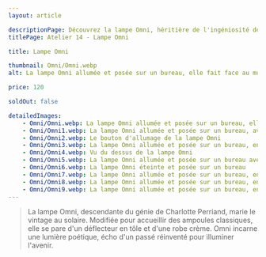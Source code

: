 ```yaml
---
layout: article

descriptionPage: Découvrez la lampe Omni, héritière de l'ingéniosité de Charlotte Perriand, alliant esthétique vintage et solaire. Adaptée pour les ampoules classiques, avec un déflecteur en tôle et une robe crème élégante, Omni offre une lumière poétique qui fait revivre le passé pour éclairer votre avenir.
titlePage: Atelier 14 - Lampe Omni

title: Lampe Omni

thumbnail: Omni/Omni.webp
alt: La lampe Omni allumée et posée sur un bureau, elle fait face au mur

price: 120

soldOut: false

detailedImages:
    - Omni/Omni.webp: La lampe Omni allumée et posée sur un bureau, elle fait face au mur
    - Omni/Omni1.webp: La lampe Omni allumée et posée sur un bureau, avec son câble d'alimentation
    - Omni/Omni2.webp: Le bouton d'allumage de la lampe Omni
    - Omni/Omni3.webp: La lampe Omni allumée et posée sur un bureau, en position haute
    - Omni/Omni4.webp: Vu du dessus de la lampe Omni
    - Omni/Omni5.webp: La lampe Omni allumée et posée sur un bureau avec son câble d'alimentation qui passe devant le socle
    - Omni/Omni6.webp: La lampe Omni éteinte et posée sur un bureau
    - Omni/Omni7.webp: La lampe Omni allumée et posée sur un bureau, en position basse
    - Omni/Omni8.webp: La lampe Omni allumée et posée sur un bureau, en position haute, avec son câble d'alimentation qui passe derrière le socle
    - Omni/Omni9.webp: La lampe Omni allumée et posée sur un bureau, en position basse, vue rapproché
---
```

> La lampe Omni, descendante du génie de Charlotte Perriand, marie le vintage au solaire. Modifiée pour accueillir des ampoules classiques, elle se pare d'un déflecteur en tôle et d'une robe crème. Omni incarne une lumière poétique, écho d'un passé réinventé pour illuminer l'avenir.